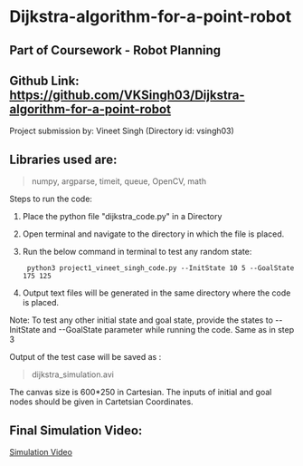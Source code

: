 # Dijkstra-algorithm-for-a-point-robot
## Part of Coursework - Robot Planning 

## Github Link: https://github.com/VKSingh03/Dijkstra-algorithm-for-a-point-robot

Project submission by: Vineet Singh (Directory id: vsingh03)

## Libraries used are: 
>numpy, argparse, timeit, queue, OpenCV, math 

Steps to run the code:
1. Place the python file "dijkstra_code.py" in a Directory
2. Open terminal and navigate to the directory in which the file is placed. 
3. Run the below command in terminal to test any random state:
        
        python3 project1_vineet_singh_code.py --InitState 10 5 --GoalState 175 125

4. Output text files will be generated in the same directory where the code is placed. 

Note: To test any other initial state and goal state, provide the states to --InitState and --GoalState parameter while running the code. Same as in step 3 

Output of the test case will be saved as : 
>dijkstra_simulation.avi  


The canvas size is 600*250 in Cartesian. 
The inputs of initial and goal nodes should be given in Cartetsian Coordinates.

## Final Simulation Video: 
[ Simulation Video](dijkstra_simulation_video.mp4)